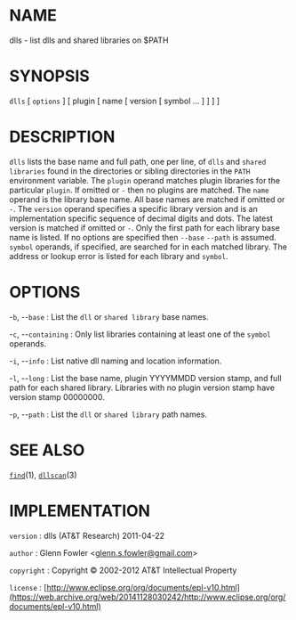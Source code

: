 # NAME

dlls - list dlls and shared libraries on \$PATH

# SYNOPSIS

`dlls` \[ `options` \] \[ plugin \[ name \[ version \[ symbol ... \]
\] \] \]

# DESCRIPTION

`dlls` lists the base name and full path, one per line, of `dlls` and
`shared libraries` found in the directories or sibling directories in
the `PATH` environment variable. The `plugin` operand matches plugin
libraries for the particular `plugin`. If omitted or `-` then no
plugins are matched. The `name` operand is the library base name. All
base names are matched if omitted or `-`. The `version` operand
specifies a specific library version and is an implementation specific
sequence of decimal digits and dots. The latest version is matched if
omitted or `-`. Only the first path for each library base name is
listed. If no options are specified then `--base` `--path` is
assumed.
`symbol` operands, if specified, are searched for in each matched
library. The address or lookup error is listed for each library and
`symbol`.

# OPTIONS

-`b`, --`base`
:   List the `dll` or `shared library` base names.

-`c`, --`containing`
:   Only list libraries containing at least one of the
    `symbol` operands.

-`i`, --`info`
:   List native dll naming and location information.

-`l`, --`long`
:   List the base name, plugin YYYYMMDD version stamp, and full path for
    each shared library. Libraries with no plugin version stamp have
    version stamp 00000000.

-`p`, --`path`
:   List the `dll` or `shared library` path names.

# SEE ALSO

[`find`](/web/20141128030242/http://www2.research.att.com/~astopen/man/man1/find.html)(1),
[`dllscan`](/web/20141128030242/http://www2.research.att.com/~astopen/man/man3/dllscan.html)(3)

# IMPLEMENTATION

`version`
:   dlls (AT&T Research) 2011-04-22

`author`
:   Glenn Fowler
    &lt;[glenn.s.fowler@gmail.com](https://web.archive.org/web/20141128030242/mailto:glenn.s.fowler@gmail.com)&gt;

`copyright`
:   Copyright © 2002-2012 AT&T Intellectual Property

`license`
:   [http://www.eclipse.org/org/documents/epl-v10.html](https://web.archive.org/web/20141128030242/http://www.eclipse.org/org/documents/epl-v10.html)


